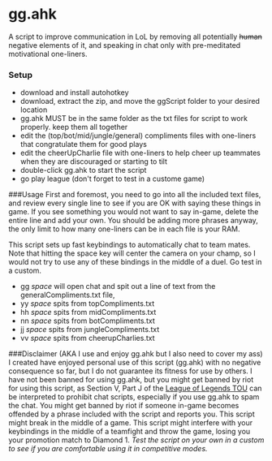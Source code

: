 # gg.ahk

A script to improve communication in LoL by removing all potentially ~~human~~ negative elements of it, and speaking in chat only with pre-meditated motivational one-liners.

### Setup
- download and install autohotkey
- download, extract the zip, and move the ggScript folder to your desired location
- gg.ahk MUST be in the same folder as the txt files for script to work properly. keep them all together
- edit the (top/bot/mid/jungle/general) compliments files with one-liners that congratulate them for good plays
- edit the cheerUpCharlie file with one-liners to help cheer up teammates when they are discouraged or starting to tilt
- double-click gg.ahk to start the script
- go play league (don't forget to test in a custome game)

###Usage
  First and foremost, you need to go into all the included text files, and review every single line to see if you are OK with saying these things in game. If you see something you would not want to say in-game, delete the entire line and add your own. You should be adding more phrases anyway, the only limit to how many one-liners can be in each file is your RAM.

  This script sets up fast keybindings to automatically chat to team mates. Note that hitting the space key will center the camera on your champ, so I would not try to use any of these bindings in the middle of a duel. Go test in a custom. 
- gg *space* will open chat and spit out a line of text from the generalCompliments.txt file,
- yy *space* spits from topCompliments.txt
- hh *space* spits from midCompliments.txt
- nn *space* spits from botCompliments.txt
- jj *space* spits from jungleCompliments.txt
- vv *space* spits from cheerupCharlies.txt

###Disclaimer (AKA I use and enjoy gg.ahk but I also need to cover my ass)
I created have enjoyed personal use of this script (gg.ahk) with no negative consequence so far, but I do not guarantee its fitness for use by others. I have not been banned for using gg.ahk, but you might get banned by riot for using this script, as Section V, Part J of the [League of Legends TOU](http://na.leagueoflegends.com/en/legal/termsofuse) can be interpreted to prohibit chat scripts, especially if you use gg.ahk to spam the chat. You might get banned by riot if someone in-game becomes offended by a phrase included with the script and reports you. This script might break in the middle of a game. This script might interfere with your keybindings in the middle of a teamfight and throw the game, losing you your promotion match to Diamond 1. *Test the script on your own in a custom to see if you are comfortable using it in competitive modes.*
